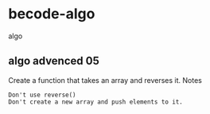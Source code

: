 # becode-algo
 algo
 
 ## algo advenced 05

 Create a function that takes an array and reverses it.
Notes

    Don't use reverse()
    Don't create a new array and push elements to it.
